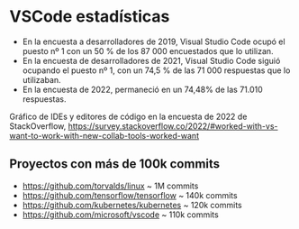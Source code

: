 # VSCode estadísticas
- En la encuesta a desarrolladores de 2019, Visual Studio Code ocupó el puesto nº 1 con un 50 % de los 87 000 encuestados que lo utilizan.
- En la encuesta de desarrolladores de 2021, Visual Studio Code siguió ocupando el puesto nº 1, con un 74,5 % de las 71 000 respuestas que lo utilizaban.
- En la encuesta de 2022, permaneció en un 74,48% de las 71.010 respuestas.

Gráfico de IDEs y editores de código en la encuesta de 2022 de StackOverflow, https://survey.stackoverflow.co/2022/#worked-with-vs-want-to-work-with-new-collab-tools-worked-want

## Proyectos con más de 100k commits
- https://github.com/torvalds/linux ~ 1M commits
- https://github.com/tensorflow/tensorflow ~ 140k commits
- https://github.com/kubernetes/kubernetes ~ 120k commits
- https://github.com/microsoft/vscode ~ 110k commits
